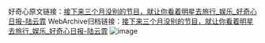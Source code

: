 好奇心原文链接：[接下来三个月没别的节目，就让你看着明星去旅行_娱乐_好奇心日报-陆云霏](https://www.qdaily.com/articles/8247.html)
WebArchive归档链接：[接下来三个月没别的节目，就让你看着明星去旅行_娱乐_好奇心日报-陆云霏](http://web.archive.org/web/20190623152407/https://www.qdaily.com/articles/8247.html)
![image](http://ww3.sinaimg.cn/large/007d5XDply1g3vbal7xuqj30u03q4e81)